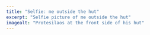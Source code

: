 ```yaml
---
title: "Selfie: me outside the hut"
excerpt: "Selfie picture of me outside the hut"
imagealt: "Protesilaos at the front side of his hut"
---
```

